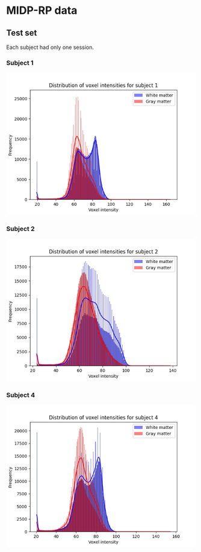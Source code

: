 # MIDP-RP data
## Test set

Each subject had only one session.

### Subject 1
![Subject 1 histogram](./img/masked-sub-01_ses-01_space-MNI_brain_normalized_voxel_histogram.png "Subject 1 histogram")

### Subject 2
![Subject 2 histogram](./img/masked-sub-02_ses-01_space-MNI_brain_normalized_voxel_histogram.png "Subject 2 histogram")

### Subject 4
![Subject 4 histogram](./img/masked-sub-04_ses-01_space-MNI_brain_normalized_voxel_histogram.png "Subject 4 histogram")
